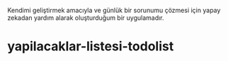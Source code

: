 Kendimi geliştirmek amacıyla ve günlük bir sorunumu çözmesi için yapay zekadan yardım alarak oluşturduğum bir uygulamadır.

# yapilacaklar-listesi-todolist
